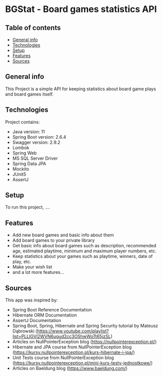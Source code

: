 # BGStat - Board games statistics API

## Table of contents
* [General info](#general-info)
* [Technologies](#technologies)
* [Setup](#setup)
* [Features](#features)
* [Sources](#sources)

## General info
This Project is a simple API for keeping statistics about board game plays and board games itself. 

## Technologies
Project contains:
* Java version: 11
* Spring Boot version: 2.6.4
* Swagger version: 2.9.2
* Lombok
* Spring Web
* MS SQL Server Driver
* Spring Data JPA
* Mockito
* JUnit5
* AssertJ

## Setup
To run this project, ....

## Features
* Add new board games and basic info about them
* Add board games to your private library
* Get basic info about board games such as description, recommended age, estimated playtime, minimum and maximum player numbers, etc.
* Keep statistics about your games such as playtime, winners, date of play, etc.
* Make your wish list
* and a lot more features...

## Sources
This app was inspired by:
* Spring Boot Reference Documentation
* Hibernate ORM Documentation
* AssertJ Documentation
* Spring Boot, Spring, Hibernate and Spring Security tutorial by Mateusz Dąbrowski
  (https://www.youtube.com/playlist?list=PLLIGVl2WVN6ugud2cc3OShwWoTt65jzSL)
* Articles on NullPointerException blog (https://nullpointerexception.pl/)
* Hibernate and JPA course from NullPointerException blog (https://kursy.nullpointerexception.pl/kurs-hibernate-i-jpa/)
* Unit Tests course from NullPointerException blog (https://kursy.nullpointerexception.pl/mini-kurs-testy-jednostkowe/)
* Articles on Baeldung blog (https://www.baeldung.com/)
